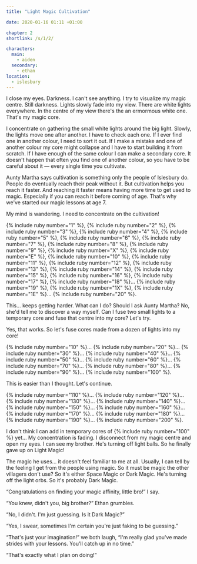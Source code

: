 ```yaml
---
title: "Light Magic Cultivation"

date: 2020-01-16 01:11 +01:00

chapter: 2
shortlink: /s/1/2/

characters:
  main:
    - aiden
  secondary:
    - ethan
location:
  - islesbury
---
```

I close my eyes. Darkness.
I can't see anything.
I try to visualize my magic centre.
Still darkness.
Lights slowly fade into my view.
There are white lights everywhere.
In the centre of my view there's the an ermormous white one.
That's my magic core.

I concentrate on gathering the small white lights around the big light.
Slowly, the lights move one after another.
I have to check each one.
If I ever find one in another colour, I need to sort it out.
If I make a mistake and one of another colour my core might collapse and I have to start building it from scratch.
If I have enough of the same colour I can make a secondary core.
It doesn't happen that often you find one of another colour, so you have to be careful about it — every single time you cultivate.

Aunty Martha says cultivation is something only the people of Islesbury do.
People do eventually reach their peak without it.
But cultivation helps you reach it faster.
And reaching it faster means having more time to get used to magic.
Especially if you can reach it before coming of age.
That's why we've started our magic lessons at age 7.

My mind is wandering.
I need to concentrate on the cultivation!

{% include ruby number="1" %}, {% include ruby number="2" %}, {% include ruby number="3" %},
{% include ruby number="4" %}, {% include ruby number="5" %}, {% include ruby number="6" %},
{% include ruby number="7" %}, {% include ruby number="8" %}, {% include ruby number="9" %},
{% include ruby number="X" %}, {% include ruby number="E" %}, {% include ruby number="10" %},
{% include ruby number="11" %}, {% include ruby number="12" %}, {% include ruby number="13" %},
{% include ruby number="14" %}, {% include ruby number="15" %}, {% include ruby number="16" %},
{% include ruby number="17" %}, {% include ruby number="18" %}… {% include ruby number="19" %},
{% include ruby number="1X" %}, {% include ruby number="1E" %}… {% include ruby number="20" %}.

This… keeps getting harder.
What can I do? Should I ask Aunty Martha?
No, she'd tell me to discover a way myself.
Can I fuse two small lights to a temporary core and fuse that centre into my core?
Let's try.

Yes, that works.
So let's fuse cores made from a dozen of lights into my core!

{% include ruby number="10" %}… {% include ruby number="20" %}… {% include ruby number="30" %}…
{% include ruby number="40" %}… {% include ruby number="50" %}… {% include ruby number="60" %}…
{% include ruby number="70" %}… {% include ruby number="80" %}… {% include ruby number="90" %}…
{% include ruby number="100" %}.

This is easier than I thought. Let's continue.

{% include ruby number="110" %}… {% include ruby number="120" %}… {% include ruby number="130" %}…
{% include ruby number="140" %}… {% include ruby number="150" %}… {% include ruby number="160" %}…
{% include ruby number="170" %}… {% include ruby number="180" %}… {% include ruby number="190" %}…
{% include ruby number="200" %}.

I don't think I can add in temporary cores of {% include ruby number="100" %} yet…
My concentration is fading.
I disconnect from my magic centre and open my eyes.
I can see my brother.
He's turning off light balls.
So he finally gave up on Light Magic!

The magic he uses… it doesn't feel familiar to me at all.
Usually, I can tell by the feeling I get from the people using magic.
So it must be magic the other villagers don't use?
So it's either Space Magic or Dark Magic.
He's turning off the light orbs.
So it's probably Dark Magic.

“Congratulations on finding your magic affinity, little bro!” I say.

“You knew, didn't you, big brother?” Ethan grumbles.

“No, I didn't.
I'm just guessing.
Is it Dark Magic?”

“Yes, I swear, sometimes I'm certain you're just faking to be guessing.”

“That's just your imagination!” we both laugh, “I'm really glad you've made strides with your lessons.
You'll catch up in no time.”

“That's exactly what I plan on doing!”

